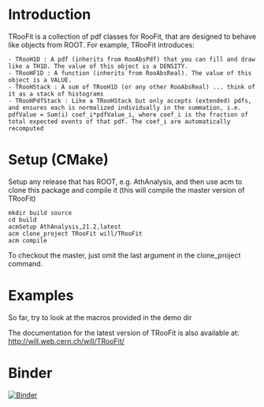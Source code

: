 Introduction
============

TRooFit is a collection of pdf classes for RooFit, that are designed to behave like objects from ROOT. For example, TRooFit introduces:

    - TRooH1D : A pdf (inherits from RooAbsPdf) that you can fill and draw like a TH1D. The value of this object is a DENSITY.
    - TRooHF1D : A function (inherits from RooAbsReal). The value of this object is a VALUE.
    - TRooHStack : A sum of TRooH1D (or any other RooAbsReal) ... think of it as a stack of histograms
    - TRooHPdfStack : Like a TRooHStack but only accepts (extended) pdfs, and ensures each is normalized individually in the summation, i.e. pdfValue = Sum(i) coef_i*pdfValue_i, where coef_i is the fraction of total expected events of that pdf. The coef_i are automatically recomputed 

Setup (CMake)
=====

Setup any release that has ROOT, e.g. AthAnalysis, and then use acm to clone this package and compile it (this will compile the master version of TRooFit)

```
mkdir build source
cd build
acmSetup AthAnalysis,21.2,latest
acm clone_project TRooFit will/TRooFit
acm compile
````

To checkout the master, just omit the last argument in the clone_project command.



Examples
========
So far, try to look at the macros provided in the demo dir

The documentation for the latest version of TRooFit is also available at: http://will.web.cern.ch/will/TRooFit/

Binder
=======
[![Binder](https://mybinder.org/badge.svg)](https://mybinder.org/v2/gh/will-cern/TRooFit-binder/master)

